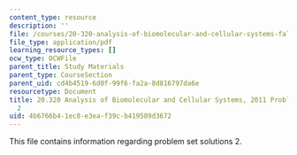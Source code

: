 ```yaml
---
content_type: resource
description: ''
file: /courses/20-320-analysis-of-biomolecular-and-cellular-systems-fall-2012/4b6766b41ec8e3eaf39cb419589d3672_MIT20_320F12_2011_PS2_sol.pdf
file_type: application/pdf
learning_resource_types: []
ocw_type: OCWFile
parent_title: Study Materials
parent_type: CourseSection
parent_uid: cd4b4519-6d0f-99f6-fa2a-8d816797da6e
resourcetype: Document
title: 20.320 Analysis of Biomolecular and Cellular Systems, 2011 Problem Set Solutions
  2
uid: 4b6766b4-1ec8-e3ea-f39c-b419589d3672
---
```

This file contains information regarding problem set solutions 2.